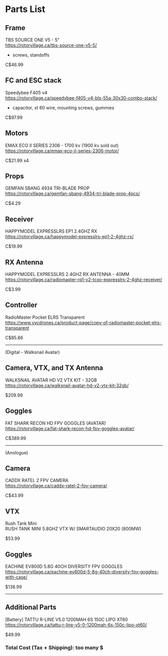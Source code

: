 # Parts List
  
## Frame
TBS SOURCE ONE V5 - 5"  
https://rotorvillage.ca/tbs-source-one-v5-5/
- screws, standoffs
  
C$46.99  
  
  
## FC and ESC stack
Speedybee F405 v4  
https://rotorvillage.ca/speedybee-f405-v4-bls-55a-30x30-combo-stack/
- capacitor, xt 60 wire, mounting screws, gummies
  
C$97.99  
  
  
## Motors
EMAX ECO II SERIES 2306 - 1700 kv (1900 kv sold out)  
https://rotorvillage.ca/emax-eco-ii-series-2306-motor/  
  
C$21.99 x4  
  
  
## Props
GEMFAN SBANG 4934 TRI-BLADE PROP  
https://rotorvillage.ca/gemfan-sbang-4934-tri-blade-prop-4pcs/  
  
C$4.29  

  
## Receiver
HAPPYMODEL EXPRESSLRS EP1 2.4GHZ RX  
https://rotorvillage.ca/happymodel-expresslrs-ep1-2-4ghz-rx/
  
C$19.99  
  
  
## RX Antenna
HAPPYMODEL EXPRESSLRS 2.4GHZ RX ANTENNA - 40MM  
https://rotorvillage.ca/radiomaster-rp1-v2-tcxo-expresslrs-2-4ghz-receiver/
  
C$3.99  

  
## Controller
RadioMaster Pocket ELRS Transparent  
https://www.yycdrones.ca/product-page/copy-of-radiomaster-pocket-elrs-transparent
  
C$85.86 

  
-------------------------------------------------------------------------------
(Digital - Walksnail Avatar)

## Camera, VTX, and TX Antenna  
WALKSNAIL AVATAR HD V2 VTX KIT - 32GB  
https://rotorvillage.ca/walksnail-avatar-hd-v2-vtx-kit-32gb/  
  
$209.99  

## Goggles  
FAT SHARK RECON HD FPV GOGGLES (AVATAR)  
https://rotorvillage.ca/fat-shark-recon-hd-fpv-goggles-avatar/  
  
C$389.99  
  
-------------------------------------------------------------------------------
(Anologue)

## Camera  
CADDX RATEL 2 FPV CAMERA  
https://rotorvillage.ca/caddx-ratel-2-fpv-camera/  
  
C$43.99

  
## VTX
Rush Tank Mini  
RUSH TANK MINI 5.8GHZ VTX W/ SMARTAUDIO 20X20 (800MW)  
  
$53.99  

  
## Goggles  
EACHINE EV800D 5.8G 40CH DIVERSITY FPV GOGGLES  
https://rotorvillage.ca/eachine-ev800d-5-8g-40ch-diversity-fpv-goggles-with-case/  
  
$138.99
  
  
-------------------------------------------------------------------------------

  
## Additional Parts
[Battery]
TATTU R-LINE V5.0 1200MAH 6S 150C LIPO XT60  
https://rotorvillage.ca/tattu-r-line-v5-0-1200mah-6s-150c-lipo-xt60/  
  
$49.99  

  
### Total Cost (Tax + Shipping): too many $
